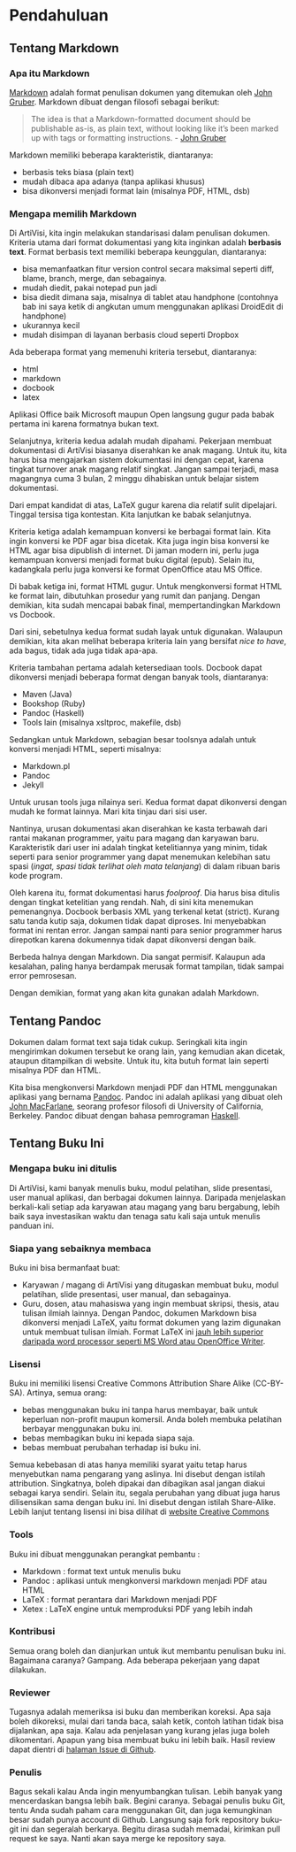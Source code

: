 # Pendahuluan #

## Tentang Markdown ##

### Apa itu Markdown ###

[Markdown](http://daringfireball.net/projects/markdown/) adalah format penulisan dokumen yang ditemukan oleh [John Gruber](http://daringfireball.net/). Markdown dibuat dengan filosofi sebagai berikut:

> The idea is that a Markdown-formatted document should be publishable as-is, as plain text, without looking like it’s been marked up with tags or formatting instructions. - [John Gruber](http://daringfireball.net/projects/markdown/)

Markdown memiliki beberapa karakteristik, diantaranya:

* berbasis teks biasa (plain text)
* mudah dibaca apa adanya (tanpa aplikasi khusus)
* bisa dikonversi menjadi format lain (misalnya PDF, HTML, dsb)

### Mengapa memilih Markdown ###

Di ArtiVisi, kita ingin melakukan standarisasi dalam penulisan dokumen. Kriteria utama dari format dokumentasi yang kita inginkan adalah **berbasis text**. Format berbasis text memiliki beberapa keunggulan, diantaranya:

* bisa memanfaatkan fitur version control secara maksimal seperti diff, blame, branch, merge, dan sebagainya.
* mudah diedit, pakai notepad pun jadi
* bisa diedit dimana saja, misalnya di tablet atau handphone (contohnya bab ini saya ketik di angkutan umum menggunakan aplikasi DroidEdit di handphone)
* ukurannya kecil
* mudah disimpan di layanan berbasis cloud seperti Dropbox

Ada beberapa format yang memenuhi kriteria tersebut, diantaranya:

* html
* markdown
* docbook
* latex

Aplikasi Office baik Microsoft maupun Open langsung gugur pada babak pertama ini karena formatnya bukan text.

Selanjutnya, kriteria kedua adalah mudah dipahami. Pekerjaan membuat dokumentasi di ArtiVisi biasanya diserahkan ke anak magang. Untuk itu, kita harus bisa mengajarkan sistem dokumentasi ini dengan cepat, karena tingkat turnover anak magang relatif singkat. Jangan sampai terjadi, masa magangnya cuma 3 bulan, 2 minggu dihabiskan untuk belajar sistem dokumentasi. 

Dari empat kandidat di atas, LaTeX gugur karena dia relatif sulit dipelajari. Tinggal tersisa tiga kontestan. Kita lanjutkan ke babak selanjutnya.

Kriteria ketiga adalah kemampuan konversi ke berbagai format lain. Kita ingin konversi ke PDF agar bisa dicetak. Kita juga ingin bisa konversi ke HTML agar bisa dipublish di internet. Di jaman modern ini, perlu juga kemampuan konversi menjadi format buku digital (epub). Selain itu, kadangkala perlu juga konversi ke format OpenOffice atau MS Office. 

Di babak ketiga ini, format HTML gugur. Untuk mengkonversi format HTML ke format lain, dibutuhkan prosedur yang rumit dan panjang. Dengan demikian, kita sudah mencapai babak final, mempertandingkan Markdown vs Docbook.

Dari sini, sebetulnya kedua format sudah layak untuk digunakan. Walaupun demikian, kita akan melihat beberapa kriteria lain yang bersifat _nice to have_, ada bagus, tidak ada juga tidak apa-apa. 

Kriteria tambahan pertama adalah ketersediaan tools. Docbook dapat dikonversi menjadi beberapa format dengan banyak tools, diantaranya:

* Maven (Java)
* Bookshop (Ruby)
* Pandoc (Haskell)
* Tools lain (misalnya xsltproc, makefile, dsb)

Sedangkan untuk Markdown, sebagian besar toolsnya adalah untuk konversi menjadi HTML, seperti misalnya:

* Markdown.pl
* Pandoc
* Jekyll

Untuk urusan tools juga nilainya seri. Kedua format dapat dikonversi dengan mudah ke format lainnya. Mari kita tinjau dari sisi user.

Nantinya, urusan dokumentasi akan diserahkan ke kasta terbawah dari rantai makanan programmer, yaitu para magang dan karyawan baru. Karakteristik dari user ini adalah tingkat ketelitiannya yang minim, tidak seperti para senior programmer yang dapat menemukan kelebihan satu spasi (_ingat, spasi tidak terlihat oleh mata telanjang_) di dalam ribuan baris kode program. 

Oleh karena itu, format dokumentasi harus _foolproof_. Dia harus bisa ditulis dengan tingkat ketelitian yang rendah. Nah, di sini kita menemukan pemenangnya. Docbook berbasis XML yang terkenal ketat (strict). Kurang satu tanda kutip saja, dokumen tidak dapat diproses. Ini menyebabkan format ini rentan error. Jangan sampai nanti para senior programmer harus direpotkan karena dokumennya tidak dapat dikonversi dengan baik.

Berbeda halnya dengan Markdown. Dia sangat permisif. Kalaupun ada kesalahan, paling hanya berdampak merusak format tampilan, tidak sampai error pemrosesan.

Dengan demikian, format yang akan kita gunakan adalah Markdown.

## Tentang Pandoc ##

Dokumen dalam format text saja tidak cukup. Seringkali kita ingin mengirimkan dokumen tersebut ke orang lain, yang kemudian akan dicetak, ataupun ditampilkan di website. Untuk itu, kita butuh format lain seperti misalnya PDF dan HTML. 

Kita bisa mengkonversi Markdown menjadi PDF dan HTML menggunakan aplikasi yang bernama [Pandoc](http://johnmacfarlane.net/pandoc/). 
Pandoc ini adalah aplikasi yang dibuat oleh [John MacFarlane](http://johnmacfarlane.net), seorang profesor filosofi di University of California, Berkeley. Pandoc dibuat dengan bahasa pemrograman [Haskell](http://en.wikipedia.org/wiki/Haskell_(programming_language)).

## Tentang Buku Ini ##

### Mengapa buku ini ditulis ###

Di ArtiVisi, kami banyak menulis buku, modul pelatihan, slide presentasi, user manual aplikasi, dan berbagai dokumen lainnya. Daripada menjelaskan berkali-kali setiap ada karyawan atau magang yang baru bergabung, lebih baik saya investasikan waktu dan tenaga satu kali saja untuk menulis panduan ini.

### Siapa yang sebaiknya membaca ###

Buku ini bisa bermanfaat buat: 

* Karyawan / magang di ArtiVisi yang ditugaskan membuat buku, modul pelatihan, slide presentasi, user manual, dan sebagainya.
* Guru, dosen, atau mahasiswa yang ingin membuat skripsi, thesis, atau tulisan ilmiah lainnya. Dengan Pandoc, dokumen Markdown bisa dikonversi menjadi LaTeX, yaitu format dokumen yang lazim digunakan untuk membuat tulisan ilmiah. Format LaTeX ini [jauh lebih superior daripada word processor seperti MS Word atau OpenOffice Writer](http://ricardo.ecn.wfu.edu/~cottrell/wp.html).


### Lisensi ###

Buku ini memiliki lisensi Creative Commons Attribution Share Alike
(CC-BY-SA). Artinya, semua orang:

-   bebas menggunakan buku ini tanpa harus membayar, baik untuk
    keperluan non-profit maupun komersil. Anda boleh membuka pelatihan
    berbayar menggunakan buku ini.
-   bebas membagikan buku ini kepada siapa saja.
-   bebas membuat perubahan terhadap isi buku ini.

Semua kebebasan di atas hanya memiliki syarat yaitu tetap harus
menyebutkan nama pengarang yang aslinya. Ini disebut dengan istilah
attribution. Singkatnya, boleh dipakai dan dibagikan asal jangan diakui
sebagai karya sendiri. Selain itu, segala perubahan yang dibuat juga
harus dilisensikan sama dengan buku ini. Ini disebut dengan istilah
Share-Alike. Lebih lanjut tentang lisensi ini bisa dilihat di
[website Creative Commons](http://creativecommons.org/licenses/)

### Tools 

Buku ini dibuat menggunakan perangkat pembantu :

- Markdown : format text untuk menulis buku
- Pandoc : aplikasi untuk mengkonversi markdown menjadi PDF atau HTML
- LaTeX : format perantara dari Markdown menjadi PDF
- Xetex : LaTeX engine untuk memproduksi PDF yang lebih indah

### Kontribusi ###

Semua orang boleh dan dianjurkan untuk ikut membantu penulisan buku ini. Bagaimana caranya? Gampang. Ada beberapa pekerjaan yang dapat dilakukan.

### Reviewer ###

Tugasnya adalah memeriksa isi buku dan memberikan koreksi. Apa saja
boleh dikoreksi, mulai dari tanda baca, salah ketik, contoh latihan
tidak bisa dijalankan, apa saja. Kalau ada penjelasan yang kurang jelas
juga boleh dikomentari. Apapun yang bisa membuat buku ini lebih baik.
Hasil review dapat dientri di [halaman Issue di
Github](https://github.com/endymuhardin/buku-pandoc/issues).

### Penulis ###

Bagus sekali kalau Anda ingin menyumbangkan tulisan. Lebih banyak yang
mencerdaskan bangsa lebih baik. Begini caranya. Sebagai penulis buku
Git, tentu Anda sudah paham cara menggunakan Git, dan juga kemungkinan
besar sudah punya account di Github. Langsung saja fork repository
buku-git ini dan segeralah berkarya. Begitu dirasa sudah memadai,
kirimkan pull request ke saya. Nanti akan saya merge ke repository saya.
